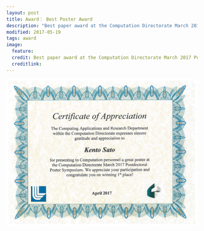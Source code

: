 ```yaml
---
layout: post
title: Award： Best Poster Award
description: "Best paper award at the Computation Directorate March 2017 Postdoctoral Poster Symposium in LLNL"
modified: 2017-05-19
tags: award
image:
  feature: 
  credit: Best paper award at the Computation Directorate March 2017 Postdoctoral Poster Symposium in LLNL
  creditlink: 
---
```


<img src="/files/2017-03-Computation_Postdoctoral_Poster_Symposium.pdf" alt="">
